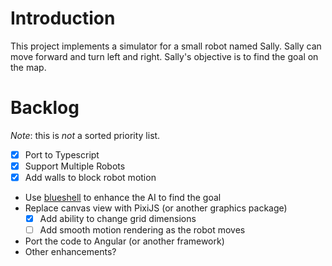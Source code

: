 # Introduction

This project implements a simulator for a small robot named Sally. Sally can move forward and turn 
left and right. Sally's objective is to find the goal on the map. 

# Backlog

_Note_: this is _not_ a sorted priority list.

* [X] Port to Typescript
* [X] Support Multiple Robots
* [X] Add walls to block robot motion
* Use [blueshell](https://www.npmjs.com/package/blueshell) to enhance the AI to find the goal
* Replace canvas view with PixiJS (or another graphics package)
    * [X] Add ability to change grid dimensions
    * [ ] Add smooth motion rendering as the robot moves
* Port the code to Angular (or another framework)    
* Other enhancements?

